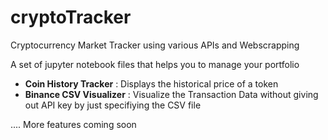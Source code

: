 # cryptoTracker
Cryptocurrency Market Tracker using various APIs and Webscrapping

A set of jupyter notebook files that helps you to manage your portfolio

- **Coin History Tracker** : Displays the historical price of a token
- **Binance CSV Visualizer** : Visualize the Transaction Data without giving out API key by just specifiying the CSV file

.... More features coming soon
